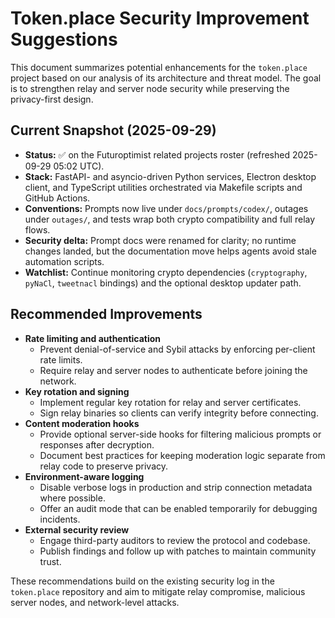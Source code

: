 # Token.place Security Improvement Suggestions

This document summarizes potential enhancements for the `token.place` project based on our analysis
of its architecture and threat model. The goal is to strengthen relay and server node security while
preserving the privacy-first design.

## Current Snapshot (2025-09-29)

- **Status:** ✅ on the Futuroptimist related projects roster (refreshed 2025-09-29 05:02 UTC).
- **Stack:** FastAPI- and asyncio-driven Python services, Electron desktop client, and TypeScript
  utilities orchestrated via Makefile scripts and GitHub Actions.
- **Conventions:** Prompts now live under `docs/prompts/codex/`, outages under `outages/`, and
  tests wrap both crypto compatibility and full relay flows.
- **Security delta:** Prompt docs were renamed for clarity; no runtime changes landed, but the
  documentation move helps agents avoid stale automation scripts.
- **Watchlist:** Continue monitoring crypto dependencies (`cryptography`, `pyNaCl`, `tweetnacl`
  bindings) and the optional desktop updater path.

## Recommended Improvements

- **Rate limiting and authentication**
  - Prevent denial-of-service and Sybil attacks by enforcing per-client rate limits.
  - Require relay and server nodes to authenticate before joining the network.
- **Key rotation and signing**
  - Implement regular key rotation for relay and server certificates.
  - Sign relay binaries so clients can verify integrity before connecting.
- **Content moderation hooks**
  - Provide optional server-side hooks for filtering malicious prompts or responses after
    decryption.
  - Document best practices for keeping moderation logic separate from relay code to preserve
    privacy.
- **Environment-aware logging**
  - Disable verbose logs in production and strip connection metadata where possible.
  - Offer an audit mode that can be enabled temporarily for debugging incidents.
- **External security review**
  - Engage third-party auditors to review the protocol and codebase.
  - Publish findings and follow up with patches to maintain community trust.

These recommendations build on the existing security log in the `token.place` repository and aim to
mitigate relay compromise, malicious server nodes, and network-level attacks.

